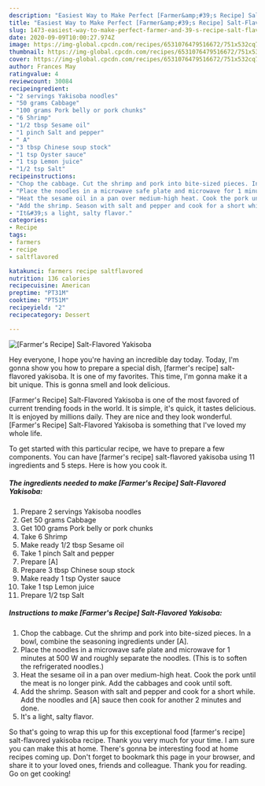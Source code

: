 ```yaml
---
description: "Easiest Way to Make Perfect [Farmer&amp;#39;s Recipe] Salt-Flavored Yakisoba"
title: "Easiest Way to Make Perfect [Farmer&amp;#39;s Recipe] Salt-Flavored Yakisoba"
slug: 1473-easiest-way-to-make-perfect-farmer-and-39-s-recipe-salt-flavored-yakisoba
date: 2020-09-09T10:00:27.974Z
image: https://img-global.cpcdn.com/recipes/6531076479516672/751x532cq70/farmers-recipe-salt-flavored-yakisoba-recipe-main-photo.jpg
thumbnail: https://img-global.cpcdn.com/recipes/6531076479516672/751x532cq70/farmers-recipe-salt-flavored-yakisoba-recipe-main-photo.jpg
cover: https://img-global.cpcdn.com/recipes/6531076479516672/751x532cq70/farmers-recipe-salt-flavored-yakisoba-recipe-main-photo.jpg
author: Frances May
ratingvalue: 4
reviewcount: 30084
recipeingredient:
- "2 servings Yakisoba noodles"
- "50 grams Cabbage"
- "100 grams Pork belly or pork chunks"
- "6 Shrimp"
- "1/2 tbsp Sesame oil"
- "1 pinch Salt and pepper"
- " A"
- "3 tbsp Chinese soup stock"
- "1 tsp Oyster sauce"
- "1 tsp Lemon juice"
- "1/2 tsp Salt"
recipeinstructions:
- "Chop the cabbage. Cut the shrimp and pork into bite-sized pieces. In a bowl, combine the seasoning ingredients under [A]."
- "Place the noodles in a microwave safe plate and microwave for 1 minutes at 500 W and roughly separate the noodles. (This is to soften the refrigerated noodles.)"
- "Heat the sesame oil in a pan over medium-high heat. Cook the pork until the meat is no longer pink. Add the cabbages and cook until soft."
- "Add the shrimp. Season with salt and pepper and cook for a short while. Add the noodles and [A] sauce then cook for another 2 minutes and done."
- "It&#39;s a light, salty flavor."
categories:
- Recipe
tags:
- farmers
- recipe
- saltflavored

katakunci: farmers recipe saltflavored 
nutrition: 136 calories
recipecuisine: American
preptime: "PT31M"
cooktime: "PT51M"
recipeyield: "2"
recipecategory: Dessert

---
```



![[Farmer&#39;s Recipe] Salt-Flavored Yakisoba](https://img-global.cpcdn.com/recipes/6531076479516672/751x532cq70/farmers-recipe-salt-flavored-yakisoba-recipe-main-photo.jpg)

Hey everyone, I hope you're having an incredible day today. Today, I'm gonna show you how to prepare a special dish, [farmer&#39;s recipe] salt-flavored yakisoba. It is one of my favorites. This time, I'm gonna make it a bit unique. This is gonna smell and look delicious.

[Farmer&#39;s Recipe] Salt-Flavored Yakisoba is one of the most favored of current trending foods in the world. It is simple, it's quick, it tastes delicious. It is enjoyed by millions daily. They are nice and they look wonderful. [Farmer&#39;s Recipe] Salt-Flavored Yakisoba is something that I've loved my whole life.




To get started with this particular recipe, we have to prepare a few components. You can have [farmer&#39;s recipe] salt-flavored yakisoba using 11 ingredients and 5 steps. Here is how you cook it.

<!--inarticleads1-->

##### The ingredients needed to make [Farmer&#39;s Recipe] Salt-Flavored Yakisoba:

1. Prepare 2 servings Yakisoba noodles
1. Get 50 grams Cabbage
1. Get 100 grams Pork belly or pork chunks
1. Take 6 Shrimp
1. Make ready 1/2 tbsp Sesame oil
1. Take 1 pinch Salt and pepper
1. Prepare  [A]
1. Prepare 3 tbsp Chinese soup stock
1. Make ready 1 tsp Oyster sauce
1. Take 1 tsp Lemon juice
1. Prepare 1/2 tsp Salt




<!--inarticleads2-->

##### Instructions to make [Farmer&#39;s Recipe] Salt-Flavored Yakisoba:

1. Chop the cabbage. Cut the shrimp and pork into bite-sized pieces. In a bowl, combine the seasoning ingredients under [A].
1. Place the noodles in a microwave safe plate and microwave for 1 minutes at 500 W and roughly separate the noodles. (This is to soften the refrigerated noodles.)
1. Heat the sesame oil in a pan over medium-high heat. Cook the pork until the meat is no longer pink. Add the cabbages and cook until soft.
1. Add the shrimp. Season with salt and pepper and cook for a short while. Add the noodles and [A] sauce then cook for another 2 minutes and done.
1. It&#39;s a light, salty flavor.




So that's going to wrap this up for this exceptional food [farmer&#39;s recipe] salt-flavored yakisoba recipe. Thank you very much for your time. I am sure you can make this at home. There's gonna be interesting food at home recipes coming up. Don't forget to bookmark this page in your browser, and share it to your loved ones, friends and colleague. Thank you for reading. Go on get cooking!
